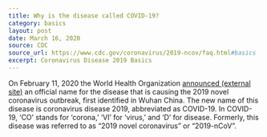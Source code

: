 ```yaml
---
title: Why is the disease called COVID-19?
category: basics
layout: post
date: March 16, 2020
source: CDC
source_url: https://www.cdc.gov/coronavirus/2019-ncov/faq.html#basics
excerpt: Coronavirus Disease 2019 Basics
---
```


On February 11, 2020 the World Health Organization <a class="usa-link usa-link--external" href="https://twitter.com/DrTedros/status/1227297754499764230"> announced
<span class="usa-sr-only"> (external site)</span></a> an official name for the disease that is causing the 2019 novel coronavirus outbreak, first identified in Wuhan China. 
The new name of this disease is coronavirus disease 2019, abbreviated as COVID-19. In COVID-19, ‘CO’ stands for ‘corona,’ ‘VI’ 
for ‘virus,’ and ‘D’ for disease. Formerly, this disease was referred to as “2019 novel coronavirus” or “2019-nCoV”.
